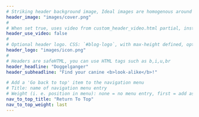 ```yaml
---
# Striking header background image, Ideal images are homogenous around the centre and contrasting to the text. Non-ideal images can use `title_guard`
header_image: "images/cover.png"
#
# When set true, uses video from custom_header_video.html partial, instead of header_image
header_use_video: false
#
# Optional header logo. CSS: `#blog-logo`, with max-height defined, optimize to prevent scaling
header_logo: "images/icon.png"
#
# Headers are safeHTML, you can use HTML tags such as b,i,u,br
header_headline: "Doggelganger"
header_subheadline: "Find your canine <b>look-alike</b>!"

# Add a 'Go back to top' item to the navigation menu
# Title: name of navigation menu entry
# Weight (i. e. position in menu): none = no menu entry, first = add as first entry, last = ad as last entry
nav_to_top_title: "Return To Top"
nav_to_top_weight: last
---
```

